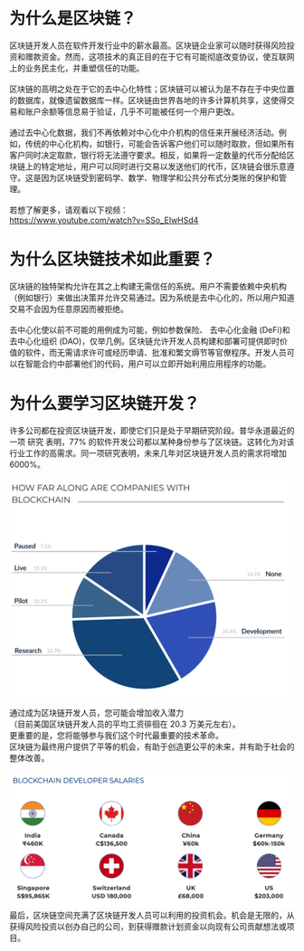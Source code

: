 # 为什么是区块链？
区块链开发人员在软件开发行业中的薪水最高。区块链企业家可以随时获得风险投资和赠款资金。然而，这项技术的真正目的在于它有可能彻底改变协议，使互联网上的业务民主化，并重塑信任的功能。
<br>
<br>
区块链的高明之处在于它的去中心化特性；区块链可以被认为是不存在于中央位置的数据库，就像遗留数据库一样。区块链由世界各地的许多计算机共享，这使得交易和账户余额等信息易于验证，几乎不可能被任何一个用户更改。
<br>
<br>
通过去中心化数据，我们不再依赖对中心化中介机构的信任来开展经济活动。例如，传统的中心化机构，如银行，可能会告诉客户他们可以随时取款，但如果所有客户同时决定取款，银行将无法遵守要求。相反，如果将一定数量的代币分配给区块链上的特定地址，用户可以同时进行交易以发送他们的代币，区块链会很乐意遵守。这是因为区块链受到密码学、数学、物理学和公共分布式分类账的保护和管理。
<br>
<br>
若想了解更多，请观看以下视频：<br>
https://www.youtube.com/watch?v=SSo_EIwHSd4

# 为什么区块链技术如此重要？
区块链的独特架构允许在其之上构建无需信任的系统。用户不需要依赖中央机构（例如银行）来做出决策并允许交易通过。因为系统是去中心化的，所以用户知道交易不会因为任意原因而被拒绝。
<br>
<br>
去中心化使以前不可能的用例成为可能，例如参数保险、 去中心化金融 (DeFi)和去中心化组织 (DAO)，仅举几例。区块链允许开发人员构建和部署可提供即时价值的软件，而无需请求许可或经历申请、批准和繁文缛节等官僚程序。开发人员可以在智能合约中部署他们的代码，用户可以立即开始利用应用程序的功能。

# 为什么要学习区块链开发？
许多公司都在投资区块链开发，即使它们只是处于早期研究阶段。普华永道最近的一项 研究 表明，77% 的软件开发公司都以某种身份参与了区块链。这转化为对该行业工作的高需求。同一项研究表明，未来几年对区块链开发人员的需求将增加 6000%。
<br>
<br>
<img src="image/基本区块链知识/中文网页/为什么区块链重要/为什么是区块链/image2.png"/>
<br>
<br>
通过成为区块链开发人员，您可能会增加收入潜力<br>
（目前美国区块链开发人员的平均工资徘徊在 20.3 万美元左右）。<br>
更重要的是，您将能够参与我们这个时代最重要的技术革命。<br>
区块链为最终用户提供了平等的机会，有助于创造更公平的未来，并有助于社会的整体改善。
<br>
<br>
<img src="image/基本区块链知识/中文网页/为什么区块链重要/为什么是区块链/image1.png"/>
<br>
最后，区块链空间充满了区块链开发人员可以利用的投资机会。机会是无限的，从获得风险投资以创办自己的公司，到获得赠款计划资金以向现有公司贡献想法或项目。
